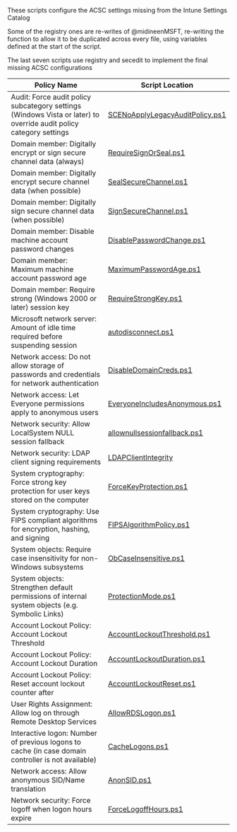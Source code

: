 These scripts configure the ACSC settings missing from the Intune Settings Catalog

Some of the registry ones are re-writes of @midineenMSFT, re-writing the function to allow it to be duplicated across every file, using
variables defined at the start of the script.

The last seven scripts use registry and secedit to implement the final missing ACSC configurations

| **Policy Name** | **Script Location** |
| -- | -- |
|Audit: Force audit policy subcategory settings (Windows Vista or later) to override audit policy category settings|[SCENoApplyLegacyAuditPolicy.ps1](../scripts/SCENoApplyLegacyAuditPolicy.ps1)|
|Domain member: Digitally encrypt or sign secure channel data (always)|[RequireSignOrSeal.ps1](../scripts/RequireSignOrSeal.ps1)|
|Domain member: Digitally encrypt secure channel data (when possible)|[SealSecureChannel.ps1](../scripts/SealSecureChannel.ps1)|
|Domain member: Digitally sign secure channel data (when possible)|[SignSecureChannel.ps1](../scripts/SignSecureChannel.ps1)|
|Domain member: Disable machine account password changes|[DisablePasswordChange.ps1](../scripts/DisablePasswordChange.ps1)|
|Domain member: Maximum machine account password age|[MaximumPasswordAge.ps1](../scripts/MaximumPasswordAge.ps1)|
|Domain member: Require strong (Windows 2000 or later) session key|[RequireStrongKey.ps1](../scripts/RequireStrongKey.ps1)|
|Microsoft network server: Amount of idle time required before suspending session|[autodisconnect.ps1](../scripts/autodisconnect.ps1)|
|Network access: Do not allow storage of passwords and credentials for network authentication|[DisableDomainCreds.ps1](../scripts/DisableDomainCreds.ps1)|
|Network access: Let Everyone permissions apply to anonymous users|[EveryoneIncludesAnonymous.ps1](../scripts/EveryoneIncludesAnonymous.ps1)|
|Network security: Allow LocalSystem NULL session fallback|[allownullsessionfallback.ps1](../scripts/allownullsessionfallback.ps1)|
|Network security: LDAP client signing requirements|[LDAPClientIntegrity](../scripts/LDAPClientIntegrity.ps1)|
|System cryptography: Force strong key protection for user keys stored on the computer|[ForceKeyProtection.ps1](../scripts/ForceKeyProtection.ps1)|
|System cryptography: Use FIPS compliant algorithms for encryption, hashing, and signing|[FIPSAlgorithmPolicy.ps1](../scripts/FIPSAlgorithmPolicy.ps1)|
|System objects: Require case insensitivity for non-Windows subsystems|[ObCaseInsensitive.ps1](../scripts/ObCaseInsensitive.ps1)|
|System objects: Strengthen default permissions of internal system objects (e.g. Symbolic Links)|[ProtectionMode.ps1](../scripts/ProtectionMode.ps1)|
|Account Lockout Policy: Account Lockout Threshold|[AccountLockoutThreshold.ps1](../scripts/AccountLockoutThreshold.ps1)|
|Account Lockout Policy: Account Lockout Duration|[AccountLockoutDuration.ps1 ](../scripts/AccountLockoutDuration.ps1 )|
|Account Lockout Policy: Reset account lockout counter after|[AccountLockoutReset.ps1](../scripts/AccountLockoutReset.ps1)|
|User Rights Assignment: Allow log on through Remote Desktop Services|[AllowRDSLogon.ps1](../scripts/AllowRDSLogon.ps1)|
|Interactive logon: Number of previous logons to cache (in case domain controller is not available)|[CacheLogons.ps1](../scripts/CacheLogons.ps1)|
|Network access: Allow anonymous SID/Name translation|[AnonSID.ps1](../scripts/AnonSID.ps1)|
|Network security: Force logoff when logon hours expire|[ForceLogoffHours.ps1](../scripts/ForceLogoffHours.ps1)|
